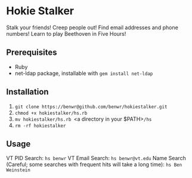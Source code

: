 # Hokie Stalker #
Stalk your friends! Creep people out! Find email addresses and phone numbers!
Learn to play Beethoven in Five Hours!

## Prerequisites ##
* Ruby
* net-ldap package, installable with `gem install net-ldap`

## Installation ##
1. `git clone https://benwr@github.com/benwr/hokiestalker.git`
2. `chmod +x hokiestalker/hs.rb`
3. `mv hokiestalker/hs.rb `<a directory in your $PATH>`/hs`
4. `rm -rf hokiestalker`

## Usage ##
VT PID Search: `hs benwr`
VT Email Search: `hs benwr@vt.edu`
Name Search (Careful; some searches with frequent hits will take a long time): `hs Ben Weinstein`



